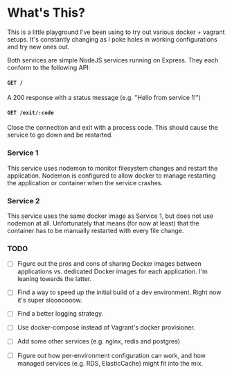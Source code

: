 What's This?
==

This is a little playground I've been using to try out various
docker + vagrant setups. It's constantly changing as I poke
holes in working configurations and try new ones out.

Both services are simple NodeJS services running on Express. They
each conform to the following API:

#### `GET /`
A 200 response with a status message (e.g. "Hello from service 1!")

#### `GET /exit/:code`
Close the connection and exit with a process code. This should
cause the service to go down and be restarted.

### Service 1

This service uses nodemon to monitor filesystem changes and restart
the application. Nodemon is configured to allow docker to manage
restarting the application or container when the service crashes.

### Service 2

This service uses the same docker image as Service 1, but does not
use nodemon at all. Unfortunately that means (for now at least)
that the container has to be manually restarted with every file change.

### TODO
- [ ] Figure out the pros and cons of sharing Docker images between applications
vs. dedicated Docker images for each application. I'm leaning towards the latter.
- [ ] Find a way to speed up the initial build of a dev environment.
Right now it's super slooooooow.
- [ ] Find a better logging strategy.
- [ ] Use docker-compose instead of Vagrant's docker provisioner.
- [ ] Add some other services (e.g. nginx, redis and postgres)
- [ ] Figure out how per-environment configuration can work, and
how managed services (e.g. RDS, ElasticCache) might fit into the mix.

